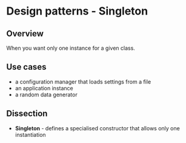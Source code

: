 # Design patterns - Singleton

## Overview

When you want only one instance for a given class.

## Use cases

- a configuration manager that loads settings from a file
- an application instance
- a random data generator

## Dissection

- **Singleton** - defines a specialised constructor that allows only one instantiation
